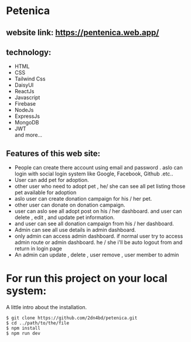 # Petenica <br>
## website link: https://pentenica.web.app/ <br>

## technology: <br>
* HTML <br>
* CSS <br>
* Tailwind Css <br>
* DaisyUI <br>
* ReactJs <br>
* Javascript
* Firebase <br>
* NodeJs <br>
* ExpressJs <br>
* MongoDB <br>
* JWT <br>
and more... <br>

## Features of this web site: 
* People can create there account using email and password . aslo can login with social login system like Google, Facebook, Github .etc.. <br>
* User can add pet for adoption.<br>
* other user who need to adopt pet , he/ she can see all pet listing those pet available for adoption <br>
* aslo user can create donation campaign for his / her pet. <br>
* other user can donate on donation campaign. <br>
* user can aslo see all adopt post on his / her dashboard. and user can delete , edit , and update pet information. <br>
* and user can see all donation campaign from his / her dashboard. <br>
* Admin can see all use details in admin dashboard.
* only admin can access admin dashboard. if normal user try to access admin route or admin dashboard. he / she i'll be auto logout from and return in login page <br>
* An admin can update , delete , user remove , user member to admin  <br>


# For run this project on your local system: <br>
A little intro about the installation.  <br>
```
$ git clone https://github.com/2dn4bd/petenica.git
$ cd ../path/to/the/file
$ npm install
$ npm run dev
```
